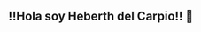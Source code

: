  ## ‼️Hola soy Heberth del Carpio‼️ 👋

<!--
**HeberthDCM/HeberthDCM** is a ✨ _special_ ✨ repository because its `README.md` (this file) appears on your GitHub profile.

Here are some ideas to get you started:
Soy Ingeniero de Sistemas, en la actualidad estoy siguiendo una mestría en Ciencias de la Computación
- 🔭 I’m currently working on ...
- 🌱 I’m currently learning ...
- 👯 I’m looking to collaborate on ...
- 🤔 I’m looking for help with ...
- 💬 Ask me about ...
- 📫 How to reach me: ...
- 😄 Pronouns: ...
- ⚡ Fun fact: ...
-->
